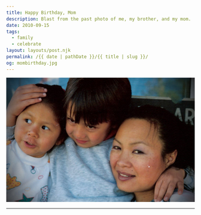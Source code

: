 ```yaml
---
title: Happy Birthday, Mom
description: Blast from the past photo of me, my brother, and my mom.
date: 2010-09-15
tags: 
  - family
  - celebrate
layout: layouts/post.njk
permalink: /{{ date | pathDate }}/{{ title | slug }}/
og: mombirthday.jpg
---
```


![me, my brother, and my mom](/img/mombirthday.jpg)

---
